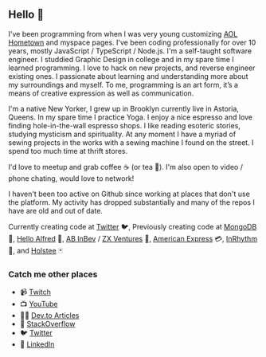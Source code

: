 ## Hello 👋

I've been programming from when I was very young customizing [AOL Hometown](https://en.wikipedia.org/wiki/AOL_Hometown) and myspace pages. I've been coding professionally for over 10 years, mostly JavaScript / TypeScript / Node.js. I'm a self-taught software engineer. I studdied Graphic Design in college and in my spare time I learned programming. I love to hack on new projects, and reverse engineer existing ones. I passionate about learning and understanding more about my surroundings and myself. To me, programming is an art form, it’s a means of creative expression as well as communication. 

I'm a native New Yorker, I grew up in Brooklyn currently live in Astoria, Queens. In my spare time I practice Yoga. I enjoy a nice espresso and love finding hole-in-the-wall espresso shops. I like reading esoteric stories, studying mysticism and spirituality. At any moment I have a myriad of sewing projects in the works with a sewing machine I found on the street. I spend too much time at thrift stores.

I'd love to meetup and grab coffee ☕️ (or tea 🍵). I'm also open to video / phone chating, would love to network!

I haven't been too active on Github since working at places that don't use the platform. My activity has dropped substantially and many of the repos I have are old and out of date.

Currently creating code at [Twitter](https://twitter.com/) 🐦, Previously creating code at [MongoDB](https://www.mongodb.com/) 🍃, [Hello Alfred](https://www.helloalfred.com/) 🦇, [AB InBev](https://www.ab-inbev.com/)  / [ZX Ventures](https://zx-ventures.com/) 🍺[,](https://www.ab-inbev.com/) [American Express](https://www.americanexpress.com/) 💳, [InRhythm](https://www.inrhythm.com/) 🍊, and [Holstee](https://www.holstee.com/) 🃏

### Catch me other places

- 📹 [Twitch](http://twitch.com/thomasreggi)
- 📺 [YouTube](https://youtube.com/thomasreggi)
- 🧑‍💻 [Dev.to Articles](https://dev.to/reggi)
- 🥞 [StackOverflow](http://stackoverflow.reggi.com)
- 🐦 [Twitter](http://twitter.reggi.com)
- 🔗 [LinkedIn](http://linkedin.reggi.com)
